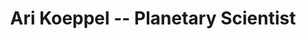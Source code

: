 ---
permalink: /
title: "Ari Koeppel -- Planetary Scientist"
excerpt: "About me"
author_profile: true
redirect_from: 
  - /about/
  - /about.html
---